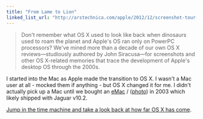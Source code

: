 ```yaml
---
title: "From Lame to Lion"
linked_list_url: "http://arstechnica.com/apple/2012/12/screenshot-tour-os-x-then-and-now/"
---
```

<blockquote><p>
  Don't remember what OS X used to look like back when dinosaurs used to roam the planet and Apple's OS ran only on PowerPC processors? We've mined more than a decade of our own OS X reviews—studiously authored by John Siracusa—for screenshots and other OS X-related memories that trace the development of Apple's desktop OS through the 2000s.
</p></blockquote>
<p>I started into the Mac as Apple made the transition to OS X. I wasn't a Mac user at all - mocked them if anything - but OS X changed it for me. I didn't actually pick up a Mac until we bought an <a href="http://en.wikipedia.org/wiki/EMac">eMac</a> / (<a href="http://www.flickr.com/photos/lemon/1219983/">photo</a>) in 2003 which likely shipped with Jaguar v10.2.</p>
<p><a href="http://arstechnica.com/apple/2012/12/screenshot-tour-os-x-then-and-now/">Jump in the time machine and take a look back at how far OS X has come</a>.</p>
